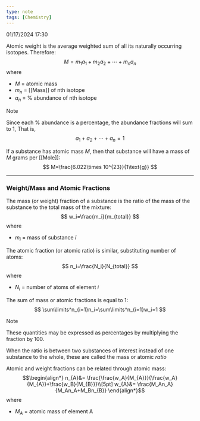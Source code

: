 ```yaml
---
type: note
tags: [Chemistry]
---
```

01/17/2024 17:30

  

Atomic weight is the average weighted sum of all its naturally occurring isotopes. Therefore:
$$
M=m_1a_1+m_2a_2+\cdots+m_na_n
$$
where 
- $M$ = atomic mass
- $m_n$ = [[Mass]] of nth isotope
- $a_n$ = % abundance of nth isotope

>[!note]
>Since each % abundance is a percentage, the abundance fractions will sum to 1, That is,
>$$
a_{1} + a_{2} + \cdots + a_{n} = 1
$$

If a substance has atomic mass $M$, then that substance will have a mass of $M$ grams per [[Mole]]:
$$
M=\frac{6.022\times 10^{23}}{1\text{g}}
$$

---

### Weight/Mass and Atomic Fractions
The mass (or weight) fraction of a substance is the ratio of the mass of the substance to the total mass of the mixture: 
$$
w_i=\frac{m_i}{m_{total}}
$$
where
- $m_i$ = mass of substance $i$

The atomic fraction (or atomic ratio) is similar, substituting number of atoms:
$$
n_i=\frac{N_i}{N_{total}}
$$
where
- $N_i$ = number of atoms of element $i$

The sum of mass or atomic fractions is equal to 1:
$$
\sum\limits^n_{i=1}n_i=\sum\limits^n_{i=1}w_i=1
$$

>[!note]
>These quantities may be expressed as percentages by multiplying the fraction by 100.
>
>When the ratio is between two substances of interest instead of one substance to the whole, these are called the mass or atomic *ratio*

Atomic and weight fractions can be related through atomic mass:
$$\begin{align*}
n_{A}&= \frac{\frac{w_A}{M_{A}}}{\frac{w_A}{M_{A}}+\frac{w_B}{M_{B}}}\\[5pt]
w_{A}&= \frac{M_An_A}{M_An_A+M_Bn_{B}}
\end{align*}$$
where
- $M_A$ = atomic mass of element A


